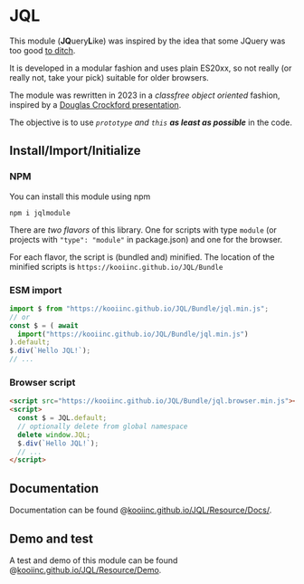 # JQL

This module (<b>JQ</b>uery<b>L</b>ike) was inspired by the idea that some JQuery was too good <a target="_blank" href="http://youmightnotneedjquery.com/" rel="nofollow">to ditch</a>.

It is developed in a modular fashion and uses plain ES20xx, so not really (or really not, take your pick) suitable for older browsers.

The module was rewritten in 2023 in a <i>classfree object oriented</i> fashion, inspired by a <a target="_blank" href="https://youtu.be/XFTOG895C7c?t=2562">Douglas Crockford presentation</a>. 

The objective is to use *`prototype` and `this` **as least as possible*** in the code.

## Install/Import/Initialize

### NPM
You can install this module using npm
```
npm i jqlmodule
```

There are *two flavors* of this library. One for scripts with type `module` (or projects with `"type": "module"` in package.json) and one for the browser.

For each flavor, the script is (bundled and) minified. The location of the minified scripts is `https://kooiinc.github.io/JQL/Bundle`

### ESM import
``` javascript
import $ from "https://kooiinc.github.io/JQL/Bundle/jql.min.js";
// or
const $ = ( await 
  import("https://kooiinc.github.io/JQL/Bundle/jql.min.js") 
).default;
$.div(`Hello JQL!`);
// ...
```

### Browser script
``` html
<script src="https://kooiinc.github.io/JQL/Bundle/jql.browser.min.js"></script>
<script>
  const $ = JQL.default;
  // optionally delete from global namespace
  delete window.JQL;
  $.div(`Hello JQL!`);
  // ...
</script>
```
## Documentation
Documentation can be found @[kooiinc.github.io/JQL/Resource/Docs/](https://kooiinc.github.io/JQL/Resource/Docs/).

## Demo and test
A test and demo of this module can be found @[kooiinc.github.io/JQL/Resource/Demo](https://kooiinc.github.io/JQL/Resource/Demo/).
